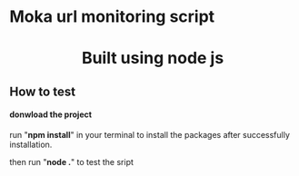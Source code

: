 # Moka url monitoring script

<h1 align="center">Built using node js</h1>


## How to test

#### donwload the project

run "**npm install**" in your terminal to install the packages after successfully installation.

then run "**node .**" to test the sript
